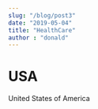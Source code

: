 ```yaml
---
slug: "/blog/post3"
date: "2019-05-04"
title: "HealthCare"
author : "donald"
---
```


# USA

United States of America
